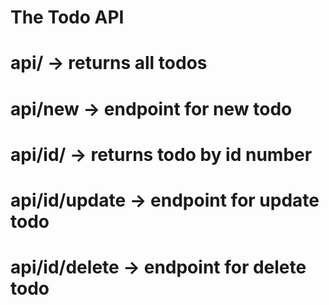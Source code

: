 # The Todo API 


# api/ -> returns all todos
# api/new -> endpoint for new todo
# api/id/ -> returns todo by id number
# api/id/update -> endpoint for update todo
# api/id/delete -> endpoint for delete todo
